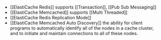 - [[ElastiCache Redis]] supports [[Transaction]], [[Pub Sub Messaging]]
- [[ElastiCache Memcached]] supports [[Multi Threaded]]
- [[ElastiCache Redis Replication Mode]]
- [[ElastiCache Memcached Auto Discovery]] the ability for client programs to automatically identify all of the nodes in a cache cluster, and to initiate and maintain connections to all of these nodes.